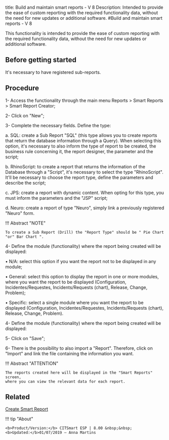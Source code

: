 title: Build and maintain smart reports - V 8
Description: Intended to provide the ease of custom reporting with the required functionality data, without the need for new updates or additional software.
#Build and maintain smart reports - V 8

This functionality is intended to provide the ease of custom reporting with the
required functionality data, without the need for new updates or additional
software.

Before getting started
--------------------------

It's necessary to have registered sub-reports.

Procedure
-------------

1-  Access the functionality through the main menu Reports \> Smart Reports \>
    Smart Report Creator;

2-  Click on "New";

3-  Complete the necessary fields. Define the type:

   a. SQL: create a Sub Report "SQL" (this type allows you to create reports that return the database information through a Query). When selecting this option, it's necessary to also inform the type of report to be created, the business rule concerning it, the report designer, the parameter and the script;  

  b. RhinoScript: to create a report that returns the information of the Database through a "Script", it's necessary to select the type "RhinoScript". It'll be necessary to choose the report type, define the parameters and describe the script;  

  c. JPS: create a report with dynamic content. When opting for this type, you must inform the parameters and the "JSP" script;  

  d. Neuro: create a report of type "Neuro", simply link a previously registered "Neuro" form.  



!!! Abstract "NOTE"

    To create a Sub Report (Drill) the "Report Type" should be " Pie Chart
    "or" Bar Chart ".  

4- Define the module (functionality) where the report being created will be
    displayed:

   •	N/A: select this option if you want the report not to be displayed in any module;  

   •	General: select this option to display the report in one or more modules, where you want the report to be displayed (Configuration, Incidentes/Requestes, Incidents/Requests (chart), Release, Change, Problem);  

   •	Specific: select a single module where you want the report to be displayed (Configuration, Incidentes/Requestes, Incidents/Requests (chart), Release, Change, Problem).  


4-  Define the module (functionality) where the report being created will be
    displayed:

5-  Click on "Save";

6-  There is the possibility to also import a "Report". Therefore, click on
    "Import" and link the file containing the information you want.

!!! Abstract "ATTENTION"

    The reports created here will be displayed in the "Smart Reports" screen,
    where you can view the relevant data for each report.  

Related
-------

[Create Smart Report](https://docs-dev.citsmart.com/en/site/citsmart-esp-8/3-additional-features/reports/create/smart-reports/configuration/create-smart-report.html)




!!! tip "About"

    <b>Product/Version:</b> CITSmart ESP | 8.00 &nbsp;&nbsp;
    <b>Updated:</b>01/07/2019 – Anna Martins

